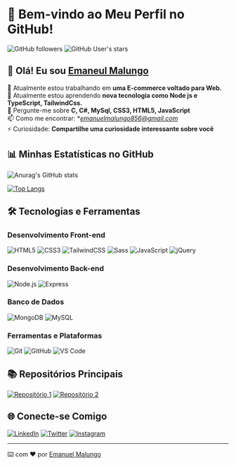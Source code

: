 # 🌌 Bem-vindo ao Meu Perfil no GitHub!

![GitHub followers](https://img.shields.io/github/followers/seu-usuario?color=blue)
![GitHub User's stars](https://img.shields.io/github/stars/seu-usuario?color=blue)


## 👋 Olá! Eu sou [Emaneul Malungo](https://github.com/emanuel-malungo)

🔭 Atualmente estou trabalhando em **uma E-commerce voltado para Web.**  
🌱 Atualmente estou aprendendo **nova tecnologia como Node js e TypeScript, TailwindCss.**  
💬 Pergunte-me sobre **C, C#, MySql, CSS3, HTML5, JavaScript**  
📫 Como me encontrar: **emanuelmalungo856@gmail.com*  
⚡ Curiosidade: **Compartilhe uma curiosidade interessante sobre você**

## 📊 Minhas Estatísticas no GitHub

![Anurag's GitHub stats](https://github-readme-stats.vercel.app/api?username=emanuel-malungo&show_icons=true&theme=transparent)

[![Top Langs](https://github-readme-stats.vercel.app/api/top-langs/?username=emanuel-malungo&layout=donut)](https://github.com/anuraghazra/github-readme-stats)

## 🛠️ Tecnologias e Ferramentas

### Desenvolvimento Front-end
![HTML5](https://img.shields.io/badge/-HTML5-0d1117?style=flat&logo=html5)
![CSS3](https://img.shields.io/badge/-CSS3-0d1117?style=flat&logo=css3)
![TailwindCSS](https://img.shields.io/badge/-TailwindCSS-0d1117?style=flat&logo=tailwind-css)
![Sass](https://img.shields.io/badge/-Sass-0d1117?style=flat&logo=sass)
![JavaScript](https://img.shields.io/badge/-JavaScript-0d1117?style=flat&logo=javascript)
![jQuery](https://img.shields.io/badge/-jQuery-0d1117?style=flat&logo=jquery)

### Desenvolvimento Back-end
![Node.js](https://img.shields.io/badge/-Node.js-0d1117?style=flat&logo=node.js)
![Express](https://img.shields.io/badge/-Express-0d1117?style=flat&logo=express)

### Banco de Dados
![MongoDB](https://img.shields.io/badge/-MongoDB-0d1117?style=flat&logo=mongodb)
![MySQL](https://img.shields.io/badge/-MySQL-0d1117?style=flat&logo=mysql)

### Ferramentas e Plataformas

![Git](https://img.shields.io/badge/-Git-0d1117?style=flat&logo=git)
![GitHub](https://img.shields.io/badge/-GitHub-0d1117?style=flat&logo=github)
![VS Code](https://img.shields.io/badge/-VS%20Code-0d1117?style=flat&logo=visual-studio-code)

## 📚 Repositórios Principais

[![Repositório 1](https://github-readme-stats.vercel.app/api/pin/?username=seu-usuario&repo=repositorio-1&theme=dark&bg_color=0d1117&text_color=c9d1d9&icon_color=79ff97&title_color=ff79c6)](https://github.com/seu-usuario/repositorio-1)
[![Repositório 2](https://github-readme-stats.vercel.app/api/pin/?username=seu-usuario&repo=repositorio-2&theme=dark&bg_color=0d1117&text_color=c9d1d9&icon_color=79ff97&title_color=ff79c6)](https://github.com/seu-usuario/repositorio-2)

## 🌐 Conecte-se Comigo

[![LinkedIn](https://img.shields.io/badge/-LinkedIn-0d1117?style=flat&logo=linkedin)](https://linkedin.com/in/seu-usuario)
[![Twitter](https://img.shields.io/badge/-Twitter-0d1117?style=flat&logo=twitter)](https://twitter.com/seu-usuario)
[![Instagram](https://img.shields.io/badge/-Instagram-0d1117?style=flat&logo=instagram)](https://instagram.com/seu-usuario)

---

⌨️ com ❤️ por [Emanuel Malungo](https://github.com/emanuel-malungo)
